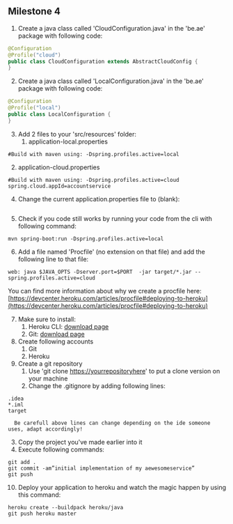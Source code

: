 ## Milestone 4

1. Create a java class called &#39;CloudConfiguration.java&#39; in the &#39;be.ae&#39; package with following code:

```java
@Configuration
@Profile("cloud")
public class CloudConfiguration extends AbstractCloudConfig {
}
```

2. Create a java class called &#39;LocalConfiguration.java&#39; in the &#39;be.ae&#39; package with following code:

```java
@Configuration
@Profile("local")
public class LocalConfiguration {
}
```

3. Add 2 files to your &#39;src/resources&#39; folder:
   1. application-local.properties

```
#Build with maven using: -Dspring.profiles.active=local
```
   2. application-cloud.properties

```
#Build with maven using: -Dspring.profiles.active=cloud
spring.cloud.appId=accountservice
```

4. Change the current application.properties file to (blank):
```

```

5. Check if you code still works by running your code from the cli with following command:
```
mvn spring-boot:run -Dspring.profiles.active=local
```

6. Add a file named &#39;Procfile&#39; (no extension on that file) and add the following line to that file:

```
web: java $JAVA_OPTS -Dserver.port=$PORT  -jar target/*.jar --spring.profiles.active=cloud
```

You can find more information about why we create a procfile here:
[https://devcenter.heroku.com/articles/procfile#deploying-to-heroku](https://devcenter.heroku.com/articles/procfile#deploying-to-heroku)

7. Make sure to install:
   1. Heroku CLI: [download page](https://devcenter.heroku.com/articles/heroku-cli)
   2. Git: [download page](https://git-scm.com/downloads)
8. Create following accounts
   1. Git
   2. Heroku
9. Create a git repository
   1. Use &#39;git clone [https://yourrepositoryhere](https://yourrepositoryhere)&#39; to put a clone version on your machine
   2. Change the .gitignore by adding following lines:
```
.idea
*.iml
target
```
      Be carefull above lines can change depending on the ide someone uses, adapt accordingly!

   3. Copy the project you&#39;ve made earlier into it
   4. Execute following commands:
 ```
 git add .
 git commit -am”initial implementation of my aewesomeservice”
 git push
 ```

10. Deploy your application to heroku and watch the magic happen by using this command:
```
heroku create --buildpack heroku/java
git push heroku master
```
